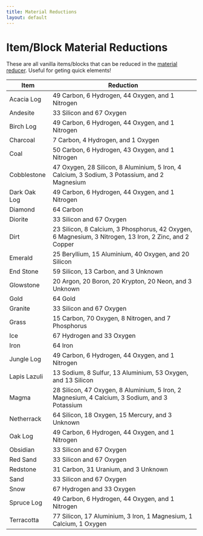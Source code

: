 ```yaml
---
title: Material Reductions
layout: default
---
```


# Item/Block Material Reductions

These are all vanilla items/blocks that can be reduced in the [material reducer](chemistry-lab#material-reducer). Useful for geting quick elements!

| Item         | Reduction                                                                                              |
| ------------ | ------------------------------------------------------------------------------------------------------ |
| Acacia Log   | 49 Carbon, 6 Hydrogen, 44 Oxygen, and 1 Nitrogen                                                       |
| Andesite     | 33 Silicon and 67 Oxygen                                                                               |
| Birch Log    | 49 Carbon, 6 Hydrogen, 44 Oxygen, and 1 Nitrogen                                                       |
| Charcoal     | 7 Carbon, 4 Hydrogen, and 1 Oxygen                                                                     |
| Coal         | 50 Carbon, 6 Hydrogen, 43 Oxygen, and 1 Nitrogen                                                       |
| Cobblestone  | 47 Oxygen, 28 Silicon, 8 Aluminium, 5 Iron, 4 Calcium, 3 Sodium, 3 Potassium, and 2 Magnesium          |
| Dark Oak Log | 49 Carbon, 6 Hydrogen, 44 Oxygen, and 1 Nitrogen                                                       |
| Diamond      | 64 Carbon                                                                                              |
| Diorite      | 33 Silicon and 67 Oxygen                                                                               |
| Dirt         | 23 Silicon, 8 Calcium, 3 Phosphorus, 42 Oxygen, 6 Magnesium, 3 Nitrogen, 13 Iron, 2 Zinc, and 2 Copper |
| Emerald      | 25 Beryllium, 15 Aluminium, 40 Oxygen, and 20 Silicon                                                  |
| End Stone    | 59 Silicon, 13 Carbon, and 3 Unknown                                                                   |
| Glowstone    | 20 Argon, 20 Boron, 20 Krypton, 20 Neon, and 3 Unknown                                                 |
| Gold         | 64 Gold                                                                                                |
| Granite      | 33 Silicon and 67 Oxygen                                                                               |
| Grass        | 15 Carbon, 70 Oxygen, 8 Nitrogen, and 7 Phosphorus                                                     |
| Ice          | 67 Hydrogen and 33 Oxygen                                                                              |
| Iron         | 64 Iron                                                                                                |
| Jungle Log   | 49 Carbon, 6 Hydrogen, 44 Oxygen, and 1 Nitrogen                                                       |
| Lapis Lazuli | 13 Sodium, 8 Sulfur, 13 Aluminium, 53 Oxygen, and 13 Silicon                                           |
| Magma        | 28 Silicon, 47 Oxygen, 8 Aluminium, 5 Iron, 2 Magnesium, 4 Calcium, 3 Sodium, and 3 Potassium          |
| Netherrack   | 64 Silicon, 18 Oxygen, 15 Mercury, and 3 Unknown                                                       |
| Oak Log      | 49 Carbon, 6 Hydrogen, 44 Oxygen, and 1 Nitrogen                                                       |
| Obsidian     | 33 Silicon and 67 Oxygen                                                                               |
| Red Sand     | 33 Silicon and 67 Oxygen                                                                               |
| Redstone     | 31 Carbon, 31 Uranium, and 3 Unknown                                                                   |
| Sand         | 33 Silicon and 67 Oxygen                                                                               |
| Snow         | 67 Hydrogen and 33 Oxygen                                                                              |
| Spruce Log   | 49 Carbon, 6 Hydrogen, 44 Oxygen, and 1 Nitrogen                                                       |
| Terracotta   | 77 Silicon, 17 Aluminium, 3 Iron, 1 Magnesium, 1 Calcium, 1 Oxygen                                     |
